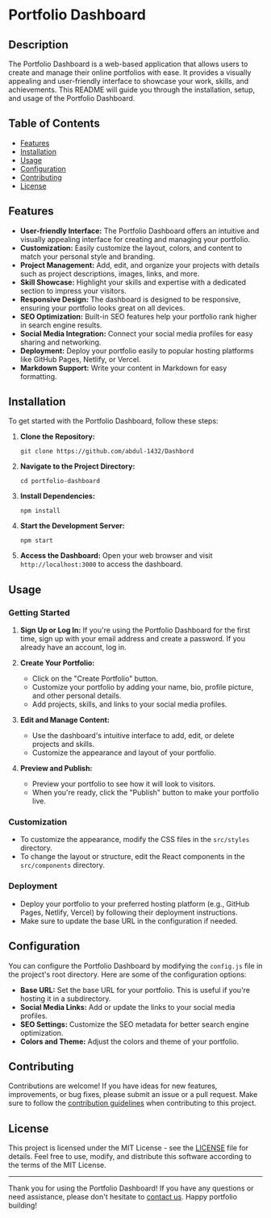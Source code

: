 # Portfolio Dashboard

## Description

The Portfolio Dashboard is a web-based application that allows users to create and manage their online portfolios with ease. It provides a visually appealing and user-friendly interface to showcase your work, skills, and achievements. This README will guide you through the installation, setup, and usage of the Portfolio Dashboard.

## Table of Contents

- [Features](#features)
- [Installation](#installation)
- [Usage](#usage)
- [Configuration](#configuration)
- [Contributing](#contributing)
- [License](#license)

## Features

- **User-friendly Interface:** The Portfolio Dashboard offers an intuitive and visually appealing interface for creating and managing your portfolio.
- **Customization:** Easily customize the layout, colors, and content to match your personal style and branding.
- **Project Management:** Add, edit, and organize your projects with details such as project descriptions, images, links, and more.
- **Skill Showcase:** Highlight your skills and expertise with a dedicated section to impress your visitors.
- **Responsive Design:** The dashboard is designed to be responsive, ensuring your portfolio looks great on all devices.
- **SEO Optimization:** Built-in SEO features help your portfolio rank higher in search engine results.
- **Social Media Integration:** Connect your social media profiles for easy sharing and networking.
- **Deployment:** Deploy your portfolio easily to popular hosting platforms like GitHub Pages, Netlify, or Vercel.
- **Markdown Support:** Write your content in Markdown for easy formatting.

## Installation

To get started with the Portfolio Dashboard, follow these steps:

1. **Clone the Repository:**
   ``` shell
   git clone https://github.com/abdul-1432/Dashbord
   ```

2. **Navigate to the Project Directory:**
   ```shell
   cd portfolio-dashboard
   ```

3. **Install Dependencies:**
   ```shell
   npm install
   ```

4. **Start the Development Server:**
   ```shell
   npm start
   ```

5. **Access the Dashboard:**
   Open your web browser and visit `http://localhost:3000` to access the dashboard.

## Usage

### Getting Started

1. **Sign Up or Log In:** If you're using the Portfolio Dashboard for the first time, sign up with your email address and create a password. If you already have an account, log in.

2. **Create Your Portfolio:**
   - Click on the "Create Portfolio" button.
   - Customize your portfolio by adding your name, bio, profile picture, and other personal details.
   - Add projects, skills, and links to your social media profiles.

3. **Edit and Manage Content:**
   - Use the dashboard's intuitive interface to add, edit, or delete projects and skills.
   - Customize the appearance and layout of your portfolio.

4. **Preview and Publish:**
   - Preview your portfolio to see how it will look to visitors.
   - When you're ready, click the "Publish" button to make your portfolio live.

### Customization

- To customize the appearance, modify the CSS files in the `src/styles` directory.
- To change the layout or structure, edit the React components in the `src/components` directory.

### Deployment

- Deploy your portfolio to your preferred hosting platform (e.g., GitHub Pages, Netlify, Vercel) by following their deployment instructions.
- Make sure to update the base URL in the configuration if needed.

## Configuration

You can configure the Portfolio Dashboard by modifying the `config.js` file in the project's root directory. Here are some of the configuration options:

- **Base URL:** Set the base URL for your portfolio. This is useful if you're hosting it in a subdirectory.
- **Social Media Links:** Add or update the links to your social media profiles.
- **SEO Settings:** Customize the SEO metadata for better search engine optimization.
- **Colors and Theme:** Adjust the colors and theme of your portfolio.

## Contributing

Contributions are welcome! If you have ideas for new features, improvements, or bug fixes, please submit an issue or a pull request. Make sure to follow the [contribution guidelines](CONTRIBUTING.md) when contributing to this project.

## License

This project is licensed under the MIT License - see the [LICENSE](LICENSE) file for details. Feel free to use, modify, and distribute this software according to the terms of the MIT License.

---

Thank you for using the Portfolio Dashboard! If you have any questions or need assistance, please don't hesitate to [contact us](mailto:your.email@example.com). Happy portfolio building!
